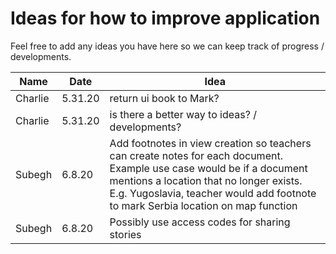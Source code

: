 # Ideas for how to improve application

Feel free to add any ideas you have here so we can keep track of progress / developments.

| Name | Date | Idea |
| ------ | ------ | ------ |
| Charlie | 5.31.20 | return ui book to Mark? |
| Charlie | 5.31.20 | is there a better way to ideas? / developments? |
| Subegh  | 6.8.20  | Add footnotes in view creation so teachers can create notes for each document. Example use case would be if a document mentions a location that no longer exists. E.g. Yugoslavia, teacher would add footnote to mark Serbia location on map function |
| Subegh  | 6.8.20  | Possibly use access codes for sharing stories |
                      
